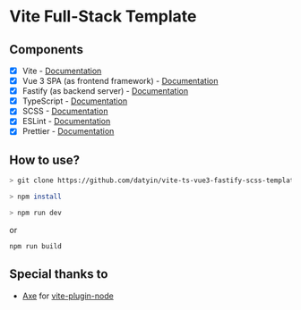 # Vite Full-Stack Template

## Components

- [x] Vite - [Documentation](https://vitejs.dev/)
- [x] Vue 3 SPA (as frontend framework) - [Documentation](https://vuejs.org/)
- [x] Fastify (as backend server) - [Documentation](https://www.fastify.io/)
- [x] TypeScript - [Documentation](https://www.typescriptlang.org/)
- [x] SCSS - [Documentation](https://sass-lang.com/)
- [x] ESLint - [Documentation](https://eslint.org/)
- [x] Prettier - [Documentation](https://prettier.io/docs/en/index.html)

## How to use?

```bash
> git clone https://github.com/datyin/vite-ts-vue3-fastify-scss-template.git

> npm install
```

```bash
> npm run dev
```

or

```bash
npm run build
```

## Special thanks to

- [Axe](https://github.com/axe-me) for [vite-plugin-node](https://github.com/axe-me/vite-plugin-node)
